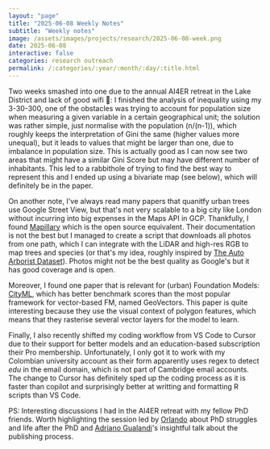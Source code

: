 ```yaml
---
layout: "page"
title: "2025-06-08 Weekly Notes"
subtitle: "Weekly notes"
image: /assets/images/projects/research/2025-06-08-week.png
date: 2025-06-08
interactive: false
categories: research outreach
permalink: /:categories/:year/:month/:day/:title.html
---
```


Two weeks smashed into one due to the annual AI4ER retreat in the Lake District and lack of good wifi 🤣: I finished the analysis of inequality using my 3-30-300, one of the obstacles was trying to account for population size when measuring a given variable in a certain geographical unit; the solution was rather simple, just normalise with the population (n/(n-1)), which roughly keeps the interpretation of Gini the same (higher values more unequal), but it leads to values that might be larger than one, due to imbalance in population size. This is actually good as I can now see two areas that might have a similar Gini Score but may have different number of inhabitants. This led to a rabbithole of trying to find the best way to represent this and I ended up using a bivariate map (see below), which will definitely be in the paper.

On another note, I've always read many papers that quanitfy urban trees use Google Street View, but that's not very scalable to a big city like London without incurring into big expenses in the Maps API in GCP. Thankfully, I found [Mapillary](www.mapillary.com) which is the open source equivalent. Their documentation is not the best but I managed to create a script that downloads all photos from one path, which I can integrate with the LiDAR and high-res RGB to map trees and species (or that's my idea, roughly inspired by [The Auto Arborist Dataset](https://google.github.io/auto-arborist/)). Photos might not be the best quality as Google's but it has good coverage and is open.

Moreover, I found one paper that is relevant for (urban) Foundation Models: [CityML](https://dl.acm.org/doi/10.1145/3627673.3679662), which has better benchmark scores than the most popular framework for vector-based FM, named GeoVectors. This paper is quite interesting because they use the visual context of polygon features, which means that they rasterise several vector layers for the model to learn.

Finally, I also recently shifted my coding workflow from VS Code to Cursor due to their support for better models and an education-based subscription their Pro membership. Unfortunately, I only got it to work with my Colombian university account as their form apparently uses regex to detect *edu* in the email domain, which is not part of Cambridge email accounts. The change to Cursor has definitely sped up the coding process as it is faster than copilot and surprisingly better at writting and formatting R scripts than VS Code.

PS: Interesting discussions I had in the AI4ER retreat with my fellow PhD friends. Worth highlighting the session led by [Orlando](https://orlando-code.github.io/) about PhD struggles and life after the PhD and [Adriano Gualandi](https://www.clarehall.cam.ac.uk/directory/adriano-gualandi/)'s insightful talk about the publishing process.
